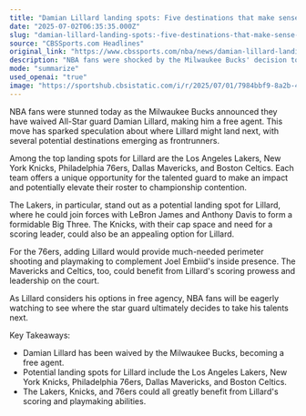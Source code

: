 ```yaml
---
title: "Damian Lillard landing spots: Five destinations that make sense after Bucks waive All-Star guard"
date: "2025-07-02T06:35:35.000Z"
slug: "damian-lillard-landing-spots:-five-destinations-that-make-sense-after-bucks-waive-all-star-guard"
source: "CBSSports.com Headlines"
original_link: "https://www.cbssports.com/nba/news/damian-lillard-landing-spots-five-destinations-that-make-sense-after-bucks-waive-all-star-guard/"
description: "NBA fans were shocked by the Milwaukee Bucks' decision to waive All-Star guard Damian Lillard, sparking speculation about his next destination. Potential landing spots for Lillard include the Los Angeles Lakers, New York Knicks, Philadelphia 76ers, Dallas Mavericks, and Boston Celtics, with each team offering unique opportunities for the talented guard. The Lakers, Knicks, and 76ers stand out as top contenders due to their need for Lillard's scoring and playmaking abilities to elevate their rosters to championship contention. As Lillard weighs his options in free agency, fans eagerly await his decision on where he will take his talents next."
mode: "summarize"
used_openai: "true"
image: "https://sportshub.cbsistatic.com/i/r/2025/07/01/7984bbf9-8a2b-47c0-8350-bef3fb2c59f5/thumbnail/1200x675/6c6731a990b847af6df0362ccab8767d/lilard-heat-getty.png"
---
```


NBA fans were stunned today as the Milwaukee Bucks announced they have waived All-Star guard Damian Lillard, making him a free agent. This move has sparked speculation about where Lillard might land next, with several potential destinations emerging as frontrunners.

Among the top landing spots for Lillard are the Los Angeles Lakers, New York Knicks, Philadelphia 76ers, Dallas Mavericks, and Boston Celtics. Each team offers a unique opportunity for the talented guard to make an impact and potentially elevate their roster to championship contention.

The Lakers, in particular, stand out as a potential landing spot for Lillard, where he could join forces with LeBron James and Anthony Davis to form a formidable Big Three. The Knicks, with their cap space and need for a scoring leader, could also be an appealing option for Lillard.

For the 76ers, adding Lillard would provide much-needed perimeter shooting and playmaking to complement Joel Embiid's inside presence. The Mavericks and Celtics, too, could benefit from Lillard's scoring prowess and leadership on the court.

As Lillard considers his options in free agency, NBA fans will be eagerly watching to see where the star guard ultimately decides to take his talents next.

Key Takeaways:
- Damian Lillard has been waived by the Milwaukee Bucks, becoming a free agent.
- Potential landing spots for Lillard include the Los Angeles Lakers, New York Knicks, Philadelphia 76ers, Dallas Mavericks, and Boston Celtics.
- The Lakers, Knicks, and 76ers could all greatly benefit from Lillard's scoring and playmaking abilities.